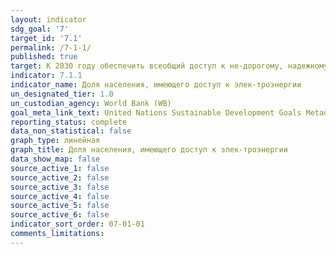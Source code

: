 ```yaml
---
layout: indicator
sdg_goal: '7'
target_id: '7.1'
permalink: /7-1-1/
published: true
target: К 2030 году обеспечить всеобщий доступ к не-дорогому, надежному и современному энергоснаб-жению
indicator: 7.1.1
indicator_name: Доля населения, имеющего доступ к элек-троэнергии
un_designated_tier: 1.0
un_custodian_agency: World Bank (WB)
goal_meta_link_text: United Nations Sustainable Development Goals Metadata (PDF 212 KB)
reporting_status: complete
data_non_statistical: false
graph_type: линейная
graph_title: Доля населения, имеющего доступ к элек-троэнергии
data_show_map: false
source_active_1: false
source_active_2: false
source_active_3: false
source_active_4: false
source_active_5: false
source_active_6: false
indicator_sort_order: 07-01-01
comments_limitations: 
---
```

